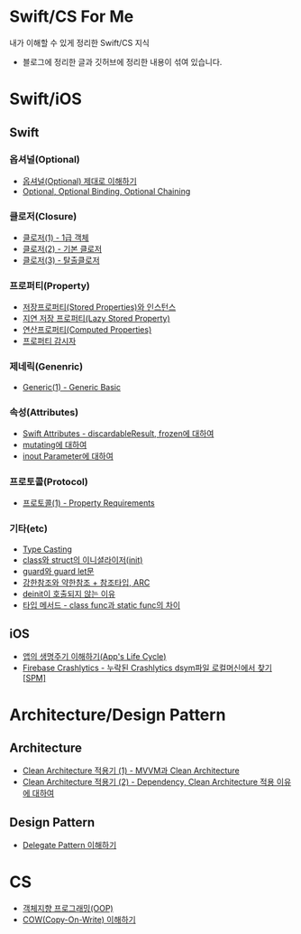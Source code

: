# Swift/CS For Me
내가 이해할 수 있게 정리한 Swift/CS 지식

* 블로그에 정리한 글과 깃허브에 정리한 내용이 섞여 있습니다.

# Swift/iOS

## Swift

### 옵셔널(Optional)
* [옵셔널(Optional) 제대로 이해하기](https://daltonic.tistory.com/30)
* [Optional, Optional Binding, Optional Chaining](https://daltonic.tistory.com/14)

### 클로저(Closure)
* [클로저(1) - 1급 객체](https://daltonic.tistory.com/18)
* [클로저(2) - 기본 클로저](https://daltonic.tistory.com/20)
* [클로저(3) - 탈출클로저](https://daltonic.tistory.com/29)

### 프로퍼티(Property)
* [저장프로퍼티(Stored Properties)와 인스턴스](https://daltonic.tistory.com/13?category=977963)
* [지연 저장 프로퍼티(Lazy Stored Property)](https://daltonic.tistory.com/39)
* [연산프로퍼티(Computed Properties)](https://daltonic.tistory.com/32)
* [프로퍼티 감시자](https://daltonic.tistory.com/25)

### 제네릭(Genenric)
* [Generic(1) - Generic Basic](https://daltonic.tistory.com/41)

### 속성(Attributes)
* [Swift Attributes - discardableResult, frozen에 대하여](https://daltonic.tistory.com/36)
* [mutating에 대하여](https://daltonic.tistory.com/38?category=977963)
* [inout Parameter에 대하여](https://daltonic.tistory.com/40)

### 프로토콜(Protocol)
* [프로토콜(1) - Property Requirements](https://daltonic.tistory.com/31)

### 기타(etc)
* [Type Casting](https://daltonic.tistory.com/15?category=977963)
* [class와 struct의 이니셜라이저(init)](https://daltonic.tistory.com/16)
* [guard와 guard let문](https://daltonic.tistory.com/17)
* [강한참조와 약한참조 + 참조타입, ARC](https://daltonic.tistory.com/27)
* [deinit이 호출되지 않는 이유](https://daltonic.tistory.com/35?category=977963)
* [타입 메서드 - class func과 static func의 차이](https://daltonic.tistory.com/37)

## iOS

* [앱의 생명주기 이해하기(App's Life Cycle)](https://daltonic.tistory.com/28?category=977963)
* [Firebase Crashlytics - 누락된 Crashlytics dsym파일 로컬머신에서 찾기[SPM]](https://daltonic.tistory.com/26?category=977963)

# Architecture/Design Pattern

## Architecture

* [Clean Architecture 적용기 (1) - MVVM과 Clean Architecture](https://daltonic.tistory.com/43)
* [Clean Architecture 적용기 (2) - Dependency, Clean Architecture 적용 이유에 대하여](https://daltonic.tistory.com/44?category=977963)

## Design Pattern

* [Delegate Pattern 이해하기](https://daltonic.tistory.com/34)

# CS

* [객체지향 프로그래밍(OOP)](https://github.com/Daltonicc/SwiftAndCSForMe/issues/1)
* [COW(Copy-On-Write) 이해하기](https://daltonic.tistory.com/48?category=977963)
